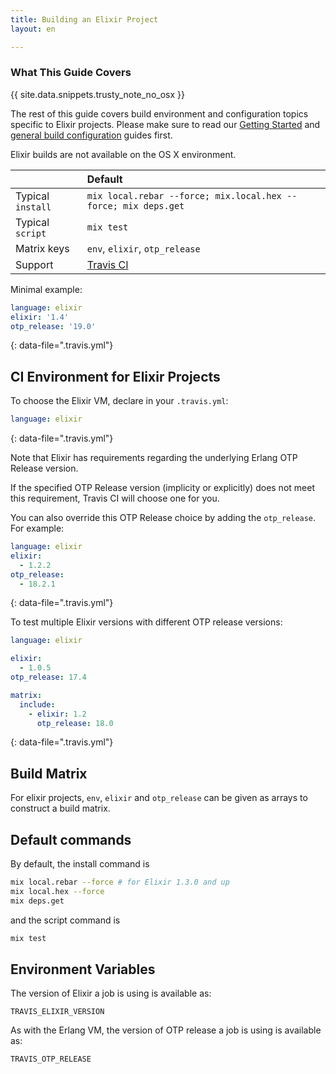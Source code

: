 ```yaml
---
title: Building an Elixir Project
layout: en

---
```


### What This Guide Covers

{{ site.data.snippets.trusty_note_no_osx }}

The rest of this guide covers build environment and configuration topics
specific to Elixir projects. Please make sure to read our
[Getting Started](/user/getting-started/) and
[general build configuration](/user/customizing-the-build/) guides first.

Elixir builds are not available on the OS X environment.

<aside markdown="block" class="ataglance">

|                   | Default                                   |
|:------------------|:------------------------------------------|
| Typical `install` | `mix local.rebar --force; mix.local.hex --force; mix deps.get` |
| Typical `script`  | `mix test`                                |
| Matrix keys       | `env`, `elixir`, `otp_release`            |
| Support           | [Travis CI](mailto:support@travis-ci.com) |

Minimal example:

```yaml
language: elixir
elixir: '1.4'
otp_release: '19.0'
```
{: data-file=".travis.yml"}
</aside>


## CI Environment for Elixir Projects

To choose the Elixir VM, declare in your `.travis.yml`:

```yaml
language: elixir
```
{: data-file=".travis.yml"}

Note that Elixir has requirements regarding the underlying
Erlang OTP Release version.

If the specified OTP Release version (implicity or explicitly)
does not meet this requirement, Travis CI will choose one
for you.

You can also override this OTP Release choice by adding the `otp_release`.
For example:

```yaml
language: elixir
elixir:
  - 1.2.2
otp_release:
  - 18.2.1
```
{: data-file=".travis.yml"}

To test multiple Elixir versions with different OTP release versions:

```yaml
language: elixir

elixir:
  - 1.0.5
otp_release: 17.4

matrix:
  include:
    - elixir: 1.2
      otp_release: 18.0
```
{: data-file=".travis.yml"}


## Build Matrix

For elixir projects, `env`, `elixir` and `otp_release` can be given as arrays
to construct a build matrix.

## Default commands

By default, the install command is

```bash
mix local.rebar --force # for Elixir 1.3.0 and up
mix local.hex --force
mix deps.get
```

and the script command is

```bash
mix test
```

## Environment Variables

The version of Elixir a job is using is available as:

```
TRAVIS_ELIXIR_VERSION
```

As with the Erlang VM, the version of OTP release a job is using is available as:

```
TRAVIS_OTP_RELEASE
```
